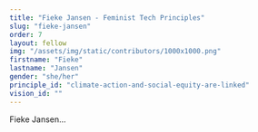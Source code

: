 ```yaml
---
title: "Fieke Jansen - Feminist Tech Principles"
slug: "fieke-jansen"
order: 7
layout: fellow
img: "/assets/img/static/contributors/1000x1000.png"
firstname: "Fieke"
lastname: "Jansen"
gender: "she/her"
principle_id: "climate-action-and-social-equity-are-linked"
vision_id: ""
---
```


Fieke Jansen...





